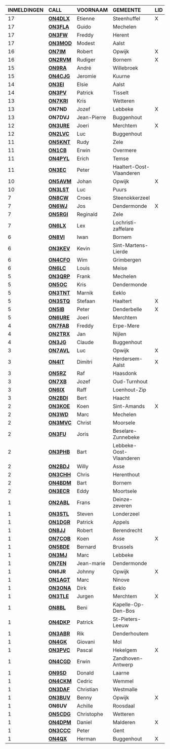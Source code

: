 |INMELDINGEN|CALL|VOORNAAM|GEMEENTE|LID|
|:---|:---|:---|:---|:---|
|17|**<a href="https://www.qrz.com/db/on4dlx">ON4DLX</a>** | Etienne | Steenhuffel | X |
|17|**<a href="https://www.qrz.com/db/on3fla">ON3FLA</a>** | Guido | Mechelen |  |
|17|**<a href="https://www.qrz.com/db/on3fw">ON3FW</a>** | Freddy | Herent |  |
|17|**<a href="https://www.qrz.com/db/on3mod">ON3MOD</a>** | Modest | Aalst |  |
|16|**<a href="https://www.qrz.com/db/on7im">ON7IM</a>** | Robert | Opwijk | X |
|16|**<a href="https://www.qrz.com/db/on2rvm">ON2RVM</a>** | Rudiger | Bornem | X |
|15|**<a href="https://www.qrz.com/db/on9ra">ON9RA</a>** | André | Willebroek |  |
|15|**<a href="https://www.qrz.com/db/on4cjg">ON4CJG</a>** | Jeromie | Kuurne |  |
|14|**<a href="https://www.qrz.com/db/on3ei">ON3EI</a>** | Elsie | Aalst |  |
|14|**<a href="https://www.qrz.com/db/on3pv">ON3PV</a>** | Patrick | Tisselt |  |
|13|**<a href="https://www.qrz.com/db/on7kri">ON7KRI</a>** | Kris | Wetteren |  |
| 13 |**ON7ND**|Jozef|Lebbeke|X|
| 13 |**ON7DVJ**|Jean-Pierre|Buggenhout||
|12|**<a href="https://www.qrz.com/db/on3ure">ON3URE</a>** | Joeri | Merchtem | X |
|12|**<a href="https://www.qrz.com/db/on2lvc">ON2LVC</a>** | Luc | Buggenhout |  |
|11|**<a href="https://www.qrz.com/db/on5knt">ON5KNT</a>** | Rudy | Zele |  |
|11|**<a href="https://www.qrz.com/db/on1cb">ON1CB</a>** | Erwin | Overmere |  |
|11|**<a href="https://www.qrz.com/db/on4pyl">ON4PYL</a>** | Erich | Temse |  |
|11|**<a href="https://www.qrz.com/db/on3ec">ON3EC</a>** | Peter | Haaltert-Oost-Vlaanderen |  |
|10|**<a href="https://www.qrz.com/db/on5avm">ON5AVM</a>** | Johan | Opwijk | X |
|10|**<a href="https://www.qrz.com/db/on3lst">ON3LST</a>** | Luc | Puurs |  |
|7|**<a href="https://www.qrz.com/db/on8cw">ON8CW</a>** | Croes | Steenokkerzeel |  |
|7|**<a href="https://www.qrz.com/db/on6wj">ON6WJ</a>** | Jos | Dendermonde | X |
|7|**<a href="https://www.qrz.com/db/on5rgi">ON5RGI</a>** | Reginald | Zele |  |
|7|**<a href="https://www.qrz.com/db/on6lx">ON6LX</a>** | Lex | Lochristi-zaffelare |  |
|6|**<a href="https://www.qrz.com/db/on8vi">ON8VI</a>** | Iwan | Bornem |  |
|6|**<a href="https://www.qrz.com/db/on3kev">ON3KEV</a>** | Kevin | Sint-Martens-Lierde |  |
|6|**<a href="https://www.qrz.com/db/on4cfo">ON4CFO</a>** | Wim | Grimbergen |  |
|6|**<a href="https://www.qrz.com/db/on6lc">ON6LC</a>** | Louis | Meise |  |
|5|**<a href="https://www.qrz.com/db/on3qrp">ON3QRP</a>** | Frank | Mechelen |  |
|5|**<a href="https://www.qrz.com/db/on5oc">ON5OC</a>** | Kris | Dendermonde |  |
|5|**<a href="https://www.qrz.com/db/on3tnt">ON3TNT</a>** | Marnik | Eeklo |  |
|5|**<a href="https://www.qrz.com/db/on3stq">ON3STQ</a>** | Stefaan | Haaltert | X |
|5|**<a href="https://www.qrz.com/db/on5ib">ON5IB</a>** | Peter | Denderbelle | X |
|5|**<a href="https://www.qrz.com/db/on6ure">ON6URE</a>** | Joeri | Merchtem |  |
|4|**<a href="https://www.qrz.com/db/on7fab">ON7FAB</a>** | Freddy | Erpe-Mere |  |
|4|**<a href="https://www.qrz.com/db/on2trx">ON2TRX</a>** | Jan | Nijlen |  |
|4|**<a href="https://www.qrz.com/db/on3jg">ON3JG</a>** | Claude | Buggenhout |  |
|3|**<a href="https://www.qrz.com/db/on7avl">ON7AVL</a>** | Luc | Opwijk | X |
|3|**<a href="https://www.qrz.com/db/on4it">ON4IT</a>** | Dimitri | Herdersem-Aalst | X |
|3|**<a href="https://www.qrz.com/db/on5rz">ON5RZ</a>** | Raf | Haasdonk |  |
|3|**<a href="https://www.qrz.com/db/on7xb">ON7XB</a>** | Jozef | Oud-Turnhout |  |
|3|**<a href="https://www.qrz.com/db/on6ix">ON6IX</a>** | Raff | Loenhout-Zip |  |
|3|**<a href="https://www.qrz.com/db/on2bdi">ON2BDI</a>** | Bert | Haacht |  |
|2|**<a href="https://www.qrz.com/db/on3koe">ON3KOE</a>** | Koen | Sint-Amands | X |
|2|**<a href="https://www.qrz.com/db/on3wd">ON3WD</a>** | Marc | Mechelen |  |
|2|**<a href="https://www.qrz.com/db/on3mvc">ON3MVC</a>** | Christ | Moorsele |  |
|2|**<a href="https://www.qrz.com/db/on3fu">ON3FU</a>** | Joris | Beselare-Zunnebeke |  |
|2|**<a href="https://www.qrz.com/db/on3phb">ON3PHB</a>** | Bart | Lebbeke-Oost-Vlaanderen |  |
|2|**<a href="https://www.qrz.com/db/on2bdj">ON2BDJ</a>** | Willy | Asse |  |
|2|**<a href="https://www.qrz.com/db/on3chh">ON3CHH</a>** | Chris | Herenthout |  |
|2|**<a href="https://www.qrz.com/db/on4bdm">ON4BDM</a>** | Bart | Bornem |  |
|2|**<a href="https://www.qrz.com/db/on3ecr">ON3ECR</a>** | Eddy | Moortsele |  |
|1|**<a href="https://www.qrz.com/db/on2abl">ON2ABL</a>** | Frans | Deinze-zeveren |  |
|1|**<a href="https://www.qrz.com/db/on3stl">ON3STL</a>** | Steven | Londerzeel |  |
|1|**<a href="https://www.qrz.com/db/on1dgr">ON1DGR</a>** | Patrick | Appels |  |
|1|**<a href="https://www.qrz.com/db/on8jj">ON8JJ</a>** | Robert | Berendrecht |  |
|1|**<a href="https://www.qrz.com/db/on7cob">ON7COB</a>** | Koen | Asse | X |
|1|**<a href="https://www.qrz.com/db/on5bde">ON5BDE</a>** | Bernard | Brussels |  |
|1|**<a href="https://www.qrz.com/db/on3mj">ON3MJ</a>** | Marc | Lebbeke |  |
|1|**<a href="https://www.qrz.com/db/on7en">ON7EN</a>** | Jean-marie | Dendermonde |  |
| 1 |**ON6JR**|Johnny|Opwijk|X|
|1|**<a href="https://www.qrz.com/db/on1agt">ON1AGT</a>** | Marc | Ninove |  |
|1|**<a href="https://www.qrz.com/db/on3ona">ON3ONA</a>** | Dirk | Eeklo |  |
|1|**<a href="https://www.qrz.com/db/on3tle">ON3TLE</a>** | Jurgen | Merchtem | X |
|1|**<a href="https://www.qrz.com/db/on8bl">ON8BL</a>** | Beni | Kapelle-Op-Den-Bos |  |
|1|**<a href="https://www.qrz.com/db/on4dkp">ON4DKP</a>** | Patrick | St-Pieters-Leeuw |  |
|1|**<a href="https://www.qrz.com/db/on3abr">ON3ABR</a>** | Rik | Denderhoutem |  |
|1|**<a href="https://www.qrz.com/db/on4gk">ON4GK</a>** | Giovani | Mol |  |
|1|**<a href="https://www.qrz.com/db/on3pvc">ON3PVC</a>** | Pascal | Hekelgem | X |
|1|**<a href="https://www.qrz.com/db/on4cgd">ON4CGD</a>** | Erwin | Zandhoven-Antwerp |  |
|1|**<a href="https://www.qrz.com/db/on9sd">ON9SD</a>** | Donald | Laarne |  |
|1|**<a href="https://www.qrz.com/db/on4ckm">ON4CKM</a>** | Cedric | Wemmel |  |
|1|**<a href="https://www.qrz.com/db/on3daf">ON3DAF</a>** | Christian | Westmalle |  |
|1|**<a href="https://www.qrz.com/db/on3buv">ON3BUV</a>** | Benny | Opwijk | X |
| 1 |**ON6UV**|Achille|Roosdaal||
|1|**<a href="https://www.qrz.com/db/on5cdg">ON5CDG</a>** | Christophe | Wetteren |  |
|1|**<a href="https://www.qrz.com/db/on4dpm">ON4DPM</a>** | Daniel | Malderen | X |
|1|**<a href="https://www.qrz.com/db/on3ccc">ON3CCC</a>** | Peter | Gent |  |
|1|**<a href="https://www.qrz.com/db/on4qx">ON4QX</a>** | Herman | Buggenhout | X |
